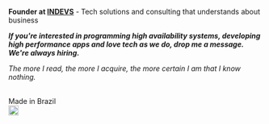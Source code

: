 **Founder at [INDEVS](https://indevs.com.br)** - Tech solutions and consulting that understands about business

***If you're interested in programming high availability systems, developing high performance apps and love tech as we do, drop me a message. We're always hiring.***

*The more I read, the more I acquire, the more certain I am that I know nothing.*
<br/><br/>

Made in Brazil<br />
<img src="https://emojipedia-us.s3.dualstack.us-west-1.amazonaws.com/thumbs/240/whatsapp/238/flag-for-brazil_1f1e7-1f1f7.png" height="20px" />
